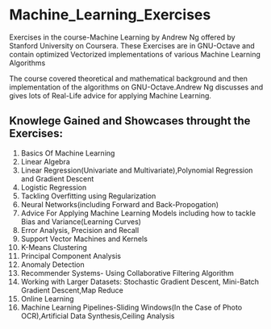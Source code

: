 # Machine_Learning_Exercises
Exercises in the course-Machine Learning by Andrew Ng offered by Stanford University on Coursera.
These Exercises are in GNU-Octave and contain optimized Vectorized implementations of various Machine Learning Algorithms

The course covered theoretical and mathematical background and then implementation of the algorithms on GNU-Octave.Andrew Ng discusses and gives lots of Real-Life advice for applying Machine Learning.

## Knowlege Gained and Showcases throught the Exercises:
1. Basics Of Machine Learning
2. Linear Algebra
3. Linear Regression(Univariate and Multivariate),Polynomial Regression and Gradient Descent
4. Logistic Regression
5. Tackling Overfitting using Regularization
6. Neural Networks(including Forward and Back-Propogation)
7. Advice For Applying Machine Learning Models including how to tackle Bias and Variance(Learning Curves)
8. Error Analysis, Precision and Recall
9. Support Vector Machines and Kernels
10. K-Means Clustering
11. Principal Component Analysis
12. Anomaly Detection
13. Recommender Systems- Using Collaborative Filtering Algorithm
14. Working with Larger Datasets: Stochastic Gradient Descent, Mini-Batch Gradient Descent,Map Reduce
15. Online Learning
16. Machine Learning Pipelines-Sliding Windows(In the Case of Photo OCR),Artificial Data Synthesis,Ceiling Analysis
